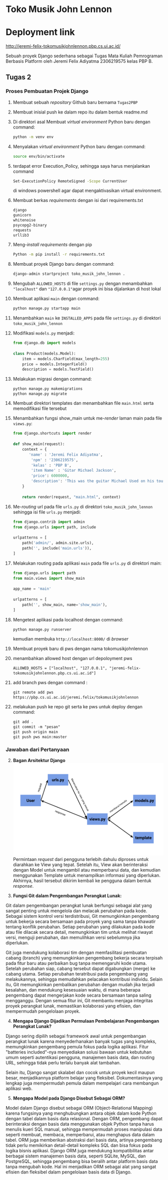 # Toko Musik John Lennon
# Deployment link
http://jeremi-felix-tokomusikjohnlennon.pbp.cs.ui.ac.id/

Sebuah proyek Django sederhana sebagai Tugas Mata Kuliah Pemrograman Berbasis Platform oleh Jeremi Felix Adiyatma 2306219575 kelas PBP B. 
## Tugas 2

### Proses Pembuatan Projek Django
1. Membuat sebuah _repository_ Github baru bernama ```Tugas2PBP```
2. Membuat inisial push ke dalam repo itu dalam bentuk readme.md
3. Di direktori asal Membuat _virtual environment_ Python baru dengan command:

    ```bash
    python -m venv env
    ```
4. Menyalakan _virtual environment_ Python baru dengan command:
    ```bash
    source env/bin/activate
    ```
5. terdapat error Execution_Policy, sehingga saya harus menjalankan command 
    ``` bash
    Set-ExecutionPolicy RemoteSigned -Scope CurrentUser
    ``` 
    di windows powershell agar dapat mengaktivasikan virtual environment.

6. Membuat berkas _requirements_ dengan 
    isi dari requirements.txt
    ```
    django
    gunicorn
    whitenoise
    psycopg2-binary
    requests
    urllib3
    ```
7. Meng-_install requirements_ dengan pip
    ```bash
    Python -m pip install -r requirements.txt
    ```
    
8. Membuat proyek Django baru dengan command:
    ```bash
    django-admin startproject toko_musik_john_lennon .
    ```
9. Mengubah ```ALLOWED_HOSTS``` di file ```settings.py``` dengan menambahkan ```"localhost"``` dan ```"127.0.0.1"```agar proyek ini bisa 
    dijalankan di host lokal

9. Membuat aplikasi ```main``` dengan command:
    ```bash
    python manage.py startapp main
    ```
10. Menambahkan ```main```  ke ```INSTALLED_APPS``` pada file ```settings.py``` di direktori ```toko_musik_john_lennon``` 

11. Modifikasi ```models.py``` menjadi:
    ```python
    from django.db import models

    class Product(models.Model):
        item = models.CharField(max_length=255)
        price = models.IntegerField()
        description = models.TextField()
    ```
12. Melakukan migrasi dengan command:
    ```
    python manage.py makemigrations
    python manage.py migrate
    ```
13. Membuat direktori templates dan menambahkan file ```main.html``` serta memodifikasi file tersebut

14. Menambahkan fungsi show_main untuk me-_render_ laman main pada file ```views.py```:
    ```python
    from django.shortcuts import render

    def show_main(request):
        context = {
           'name' : 'Jeremi Felix Adiyatma',
            'npm' : '2306219575',
            'kelas' : 'PBP B',
            'item Name' : 'Gitar Michael Jackson',
            'price': 6000000,
            'description': 'This was the guitar Michael Used on his tour in early 2009 months before he died'
        }

        return render(request, "main.html", context)

    ```
15. Me-_routing_ url pada file ```urls.py``` di direktori ```toko_musik_john_lennon``` sehingga isi file ```urls.py``` menjadi:
    ```python
    from django.contrib import admin
    from django.urls import path, include

    urlpatterns = [
        path('admin/', admin.site.urls),
        path('', include('main.urls')),
    ]
    ```

16. Melakukan routing pada aplikasi ```main``` pada file ```urls.py``` di direktori main:
    ```python
    from django.urls import path
    from main.views import show_main

    app_name = 'main'

    urlpatterns = [
        path('', show_main, name='show_main'),
    ]
    ```

17. Mengetest aplikasi pada localhost dengan command:
    ```
    python manage.py runserver
    ```
    kemudian membuka ```http://localhost:8000/``` di _browser_

18. Membuat proyek baru di pws dengan nama tokomusikjohnlennon
19. menambahkan allowed host dengan url depoloyment pws 
    ```
    ALLOWED_HOSTS = ["localhost", "127.0.0.1", "jeremi-felix-tokomusikjohnlennon.pbp.cs.ui.ac.id"]
    ```
20. add branch pws dengan command :
    ```
    git remote add pws https://pbp.cs.ui.ac.id/jeremi.felix/tokomusikjohnlennon
    ```
21. melakukan push ke repo git serta ke pws untuk deploy dengan command:
    ```
    git add .
    git commit -m "pesan"
    git push origin main
    git push pws main:master
    ```


### Jawaban dari Pertanyaan

2. **Bagan Arsitektur Django**
![](static/images/raster/Bagan.png)
Permintaan _request_ dari pengguna terlebih dahulu diproses untuk diarahkan ke View yang tepat. Setelah itu, View akan berinteraksi dengan Model untuk mengambil atau memperbarui data, dan kemudian menggunakan Template untuk menampilkan informasi yang diperlukan. Akhirnya, hasil tersebut dikirim kembali ke pengguna dalam bentuk _response_.

3. **Fungsi Git dalam Pengembangan Perangkat Lunak:**

Git dalam pengembangan perangkat lunak berfungsi sebagai alat yang sangat penting untuk mengelola dan melacak perubahan pada kode. Sebagai sistem kontrol versi terdistribusi, Git memungkinkan pengembang untuk bekerja secara bersamaan pada proyek yang sama tanpa khawatir tentang konflik perubahan. Setiap perubahan yang dilakukan pada kode atau file dilacak secara detail, memungkinkan tim untuk melihat riwayat versi, menguji perubahan, dan memulihkan versi sebelumnya jika diperlukan.

Git juga mendukung kolaborasi tim dengan memfasilitasi pembuatan cabang (branch) yang memungkinkan pengembang bekerja secara terpisah pada fitur baru atau perbaikan bug tanpa memengaruhi kode utama. Setelah perubahan siap, cabang tersebut dapat digabungkan (merge) ke cabang utama. Setiap perubahan teratribusi pada pengembang yang melakukannya, sehingga memudahkan pelacakan kontribusi individu. Selain itu, Git memungkinkan pembalikan perubahan dengan mudah jika terjadi kesalahan, dan mendukung kesesuaian waktu, di mana beberapa pengembang dapat mengerjakan kode secara bersamaan tanpa saling mengganggu. Dengan semua fitur ini, Git membantu menjaga integritas proyek perangkat lunak, memastikan kolaborasi yang efisien, dan mempermudah pengelolaan proyek.

4. **Mengapa Django Dijadikan Permulaan Pembelajaran Pengembangan Perangkat Lunak?**

Django sering dipilih sebagai framework awal untuk pengembangan perangkat lunak karena menyederhanakan banyak tugas yang kompleks, memungkinkan pengembang pemula fokus pada logika aplikasi. Fitur "batteries included"-nya menyediakan solusi bawaan untuk kebutuhan umum seperti autentikasi pengguna, manajemen basis data, dan routing URL, sehingga tidak perlu terlalu banyak alat tambahan.

Selain itu, Django sangat skalabel dan cocok untuk proyek kecil maupun besar, menjadikannya platform belajar yang fleksibel. Dokumentasinya yang lengkap juga mempermudah pemula dalam mempelajari cara membangun aplikasi web.

5. **Mengapa Model pada Django Disebut Sebagai ORM?**

Model dalam Django disebut sebagai ORM (Object-Relational Mapping) karena fungsinya yang menghubungkan antara objek dalam kode Python dengan tabel dalam basis data relasional. Dengan ORM, pengembang dapat berinteraksi dengan basis data menggunakan objek Python tanpa harus menulis kueri SQL manual, sehingga mempermudah proses manipulasi data seperti membuat, membaca, memperbarui, atau menghapus data dalam tabel. ORM juga memberikan abstraksi dari basis data, artinya pengembang tidak perlu memikirkan detail-detail kompleks SQL dan bisa fokus pada logika bisnis aplikasi. Django ORM juga mendukung kompatibilitas antar berbagai sistem manajemen basis data, seperti SQLite, MySQL, dan PostgreSQL, sehingga pengembang bisa beralih antar platform basis data tanpa mengubah kode. Hal ini menjadikan ORM sebagai alat yang sangat efisien dan fleksibel dalam pengelolaan basis data di Django.
